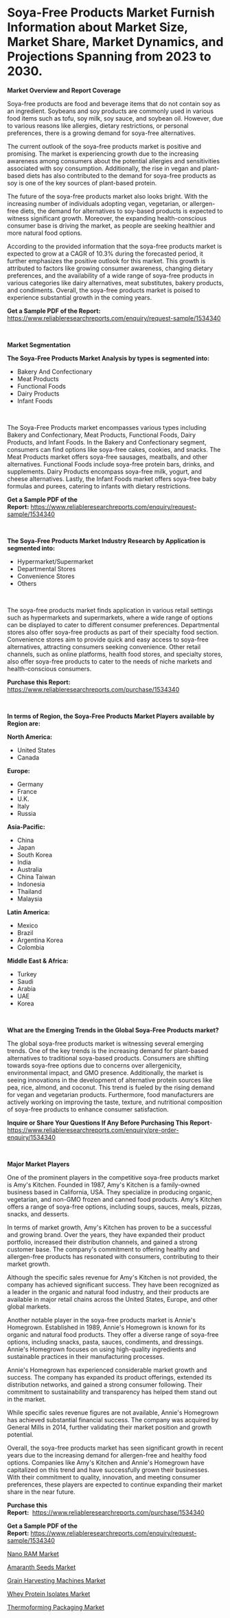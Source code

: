 <p><h1>Soya-Free Products Market Furnish Information about Market Size, Market Share, Market Dynamics, and Projections Spanning from 2023 to 2030.</h1></p><p><strong>Market Overview and Report Coverage</strong></p>
<p><p>Soya-free products are food and beverage items that do not contain soy as an ingredient. Soybeans and soy products are commonly used in various food items such as tofu, soy milk, soy sauce, and soybean oil. However, due to various reasons like allergies, dietary restrictions, or personal preferences, there is a growing demand for soya-free alternatives.</p><p>The current outlook of the soya-free products market is positive and promising. The market is experiencing growth due to the increasing awareness among consumers about the potential allergies and sensitivities associated with soy consumption. Additionally, the rise in vegan and plant-based diets has also contributed to the demand for soya-free products as soy is one of the key sources of plant-based protein.</p><p>The future of the soya-free products market also looks bright. With the increasing number of individuals adopting vegan, vegetarian, or allergen-free diets, the demand for alternatives to soy-based products is expected to witness significant growth. Moreover, the expanding health-conscious consumer base is driving the market, as people are seeking healthier and more natural food options.</p><p>According to the provided information that the soya-free products market is expected to grow at a CAGR of 10.3% during the forecasted period, it further emphasizes the positive outlook for this market. This growth is attributed to factors like growing consumer awareness, changing dietary preferences, and the availability of a wide range of soya-free products in various categories like dairy alternatives, meat substitutes, bakery products, and condiments. Overall, the soya-free products market is poised to experience substantial growth in the coming years.</p></p>
<p><strong>Get a Sample PDF of the Report:</strong> <a href="https://www.reliableresearchreports.com/enquiry/request-sample/1534340">https://www.reliableresearchreports.com/enquiry/request-sample/1534340</a></p>
<p>&nbsp;</p>
<p><strong>Market Segmentation</strong></p>
<p><strong>The Soya-Free Products Market Analysis by types is segmented into:</strong></p>
<p><ul><li>Bakery And Confectionary</li><li>Meat Products</li><li>Functional Foods</li><li>Dairy Products</li><li>Infant Foods</li></ul></p>
<p>&nbsp;</p>
<p><p>The Soya-Free Products market encompasses various types including Bakery and Confectionary, Meat Products, Functional Foods, Dairy Products, and Infant Foods. In the Bakery and Confectionary segment, consumers can find options like soya-free cakes, cookies, and snacks. The Meat Products market offers soya-free sausages, meatballs, and other alternatives. Functional Foods include soya-free protein bars, drinks, and supplements. Dairy Products encompass soya-free milk, yogurt, and cheese alternatives. Lastly, the Infant Foods market offers soya-free baby formulas and purees, catering to infants with dietary restrictions.</p></p>
<p><strong>Get a Sample PDF of the Report:</strong>&nbsp;<a href="https://www.reliableresearchreports.com/enquiry/request-sample/1534340">https://www.reliableresearchreports.com/enquiry/request-sample/1534340</a></p>
<p>&nbsp;</p>
<p><strong>The Soya-Free Products Market Industry Research by Application is segmented into:</strong></p>
<p><ul><li>Hypermarket/Supermarket</li><li>Departmental Stores</li><li>Convenience Stores</li><li>Others</li></ul></p>
<p>&nbsp;</p>
<p><p>The soya-free products market finds application in various retail settings such as hypermarkets and supermarkets, where a wide range of options can be displayed to cater to different consumer preferences. Departmental stores also offer soya-free products as part of their specialty food section. Convenience stores aim to provide quick and easy access to soya-free alternatives, attracting consumers seeking convenience. Other retail channels, such as online platforms, health food stores, and specialty stores, also offer soya-free products to cater to the needs of niche markets and health-conscious consumers.</p></p>
<p><strong>Purchase this Report:</strong>&nbsp; <a href="https://www.reliableresearchreports.com/purchase/1534340">https://www.reliableresearchreports.com/purchase/1534340</a></p>
<p>&nbsp;</p>
<p><strong>In terms of Region, the Soya-Free Products Market Players available by Region are:</strong></p>
<p>
    <p> <strong> North America: </strong>
        <ul>
            <li>United States</li>
            <li>Canada</li>
        </ul>
        </p> 
    <p> <strong> Europe: </strong>
        <ul>
            <li>Germany</li>
            <li>France</li>
            <li>U.K.</li>
            <li>Italy</li>
            <li>Russia</li>
        </ul>
        </p> 
    <p> <strong> Asia-Pacific: </strong>
        <ul>
            <li>China</li>
            <li>Japan</li>
            <li>South Korea</li>
            <li>India</li>
            <li>Australia</li>
            <li>China Taiwan</li>
            <li>Indonesia</li>
            <li>Thailand</li>
            <li>Malaysia</li>
        </ul>
        </p> 
    <p> <strong> Latin America: </strong>
        <ul>
            <li>Mexico</li>
            <li>Brazil</li>
            <li>Argentina Korea</li>
            <li>Colombia</li>
        </ul>
        </p> 
    <p> <strong> Middle East & Africa: </strong>
        <ul>
            <li>Turkey</li>
            <li>Saudi</li>
            <li>Arabia</li>
            <li>UAE</li>
            <li>Korea</li>
        </ul>
    </p>
    </p>
<p>&nbsp;</p>
<p><strong>What are the Emerging Trends in the Global Soya-Free Products market?</strong></p>
<p><p>The global soya-free products market is witnessing several emerging trends. One of the key trends is the increasing demand for plant-based alternatives to traditional soya-based products. Consumers are shifting towards soya-free options due to concerns over allergenicity, environmental impact, and GMO presence. Additionally, the market is seeing innovations in the development of alternative protein sources like pea, rice, almond, and coconut. This trend is fueled by the rising demand for vegan and vegetarian products. Furthermore, food manufacturers are actively working on improving the taste, texture, and nutritional composition of soya-free products to enhance consumer satisfaction.</p></p>
<p><strong>Inquire or Share Your Questions If Any Before Purchasing This Report</strong>- <a href="https://www.reliableresearchreports.com/enquiry/pre-order-enquiry/1534340">https://www.reliableresearchreports.com/enquiry/pre-order-enquiry/1534340</a></p>
<p>&nbsp;</p>
<p><strong>Major Market Players</strong></p>
<p><p>One of the prominent players in the competitive soya-free products market is Amy's Kitchen. Founded in 1987, Amy's Kitchen is a family-owned business based in California, USA. They specialize in producing organic, vegetarian, and non-GMO frozen and canned food products. Amy's Kitchen offers a range of soya-free options, including soups, sauces, meals, pizzas, snacks, and desserts.</p><p>In terms of market growth, Amy's Kitchen has proven to be a successful and growing brand. Over the years, they have expanded their product portfolio, increased their distribution channels, and gained a strong customer base. The company's commitment to offering healthy and allergen-free products has resonated with consumers, contributing to their market growth.</p><p>Although the specific sales revenue for Amy's Kitchen is not provided, the company has achieved significant success. They have been recognized as a leader in the organic and natural food industry, and their products are available in major retail chains across the United States, Europe, and other global markets.</p><p>Another notable player in the soya-free products market is Annie's Homegrown. Established in 1989, Annie's Homegrown is known for its organic and natural food products. They offer a diverse range of soya-free options, including snacks, pasta, sauces, condiments, and dressings. Annie's Homegrown focuses on using high-quality ingredients and sustainable practices in their manufacturing processes.</p><p>Annie's Homegrown has experienced considerable market growth and success. The company has expanded its product offerings, extended its distribution networks, and gained a strong consumer following. Their commitment to sustainability and transparency has helped them stand out in the market.</p><p>While specific sales revenue figures are not available, Annie's Homegrown has achieved substantial financial success. The company was acquired by General Mills in 2014, further validating their market position and growth potential.</p><p>Overall, the soya-free products market has seen significant growth in recent years due to the increasing demand for allergen-free and healthy food options. Companies like Amy's Kitchen and Annie's Homegrown have capitalized on this trend and have successfully grown their businesses. With their commitment to quality, innovation, and meeting consumer preferences, these players are expected to continue expanding their market share in the near future.</p></p>
<p><strong>Purchase this Report:</strong>&nbsp;&nbsp;<a href="https://www.reliableresearchreports.com/purchase/1534340">https://www.reliableresearchreports.com/purchase/1534340</a></p>
<p></p>
<p><strong>Get a Sample PDF of the Report:</strong>&nbsp;<a href="https://www.reliableresearchreports.com/enquiry/request-sample/1534340">https://www.reliableresearchreports.com/enquiry/request-sample/1534340</a></p>
<p><p><a href="https://www.linkedin.com/pulse/nano-ram-market-research-report-provides-thorough-industry/">Nano RAM Market</a></p><p><a href="https://medium.com/@dowodis7877/amaranth-seeds-market-size-growth-forecast-2023-2030-ca2144c09e97">Amaranth Seeds Market</a></p><p><a href="https://medium.com/@robinrathi2023/grain-harvesting-machines-market-size-growth-forecast-2023-2030-3ba90c102622">Grain Harvesting Machines Market</a></p><p><a href="https://www.linkedin.com/pulse/whey-protein-isolates-market-size-share-amp-trends-analysis/">Whey Protein Isolates Market</a></p><p><a href="https://www.linkedin.com/pulse/thermoforming-packaging-market-size-share-global-analysis/">Thermoforming Packaging Market</a></p></p>
